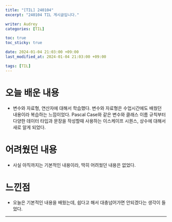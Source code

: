 ```yaml
---
title: "[TIL] 240104"
excerpt: "240104 TIL 게시글입니다."

writer: Audrey
categories: [TIL]

toc: true
toc_sticky: true

date: 2024-01-04 21:03:00 +09:00
last_modified_at: 2024-01-04 21:03:00 +09:00

tags: [TIL]
---
```


# 오늘 배운 내용
- 변수와 자료형, 연산자에 대해서 학습했다. 변수와 자료형은 수업시간에도 배웠던 내용이라 복습하는 느낌이었다. Pascal Case와 같은 변수와 클래스 이름 규칙부터 다양한 데이터 타입과 문장을 작성할때 사용하는 이스케이프 시퀀스, 상수에 대해서 새로 알게 되었다. 


# 어려웠던 내용
- 사실 아직까지는 기본적인 내용이라, 딱히 어려웠던 내용은 없었다.

# 느낀점
- 오늘은 기본적인 내용을 배웠는데, 쉽다고 해서 대충넘어가면 안되겠다는 생각이 들었다.

---

<div class="giscus"></div>
<script src="https://giscus.app/client.js"
        data-repo="Audrey-1120/Audrey-1120.github.io"
        data-repo-id="R_kgDOK_Zbjw"
        data-category="General"
        data-category-id="DIC_kwDOK_Zbj84CcHu1"
        data-mapping="pathname"
        data-strict="0"
        data-reactions-enabled="1"
        data-emit-metadata="0"
        data-input-position="bottom"
        data-theme="noborder_gray"
        data-lang="ko"
        crossorigin="anonymous"
        async>
</script>